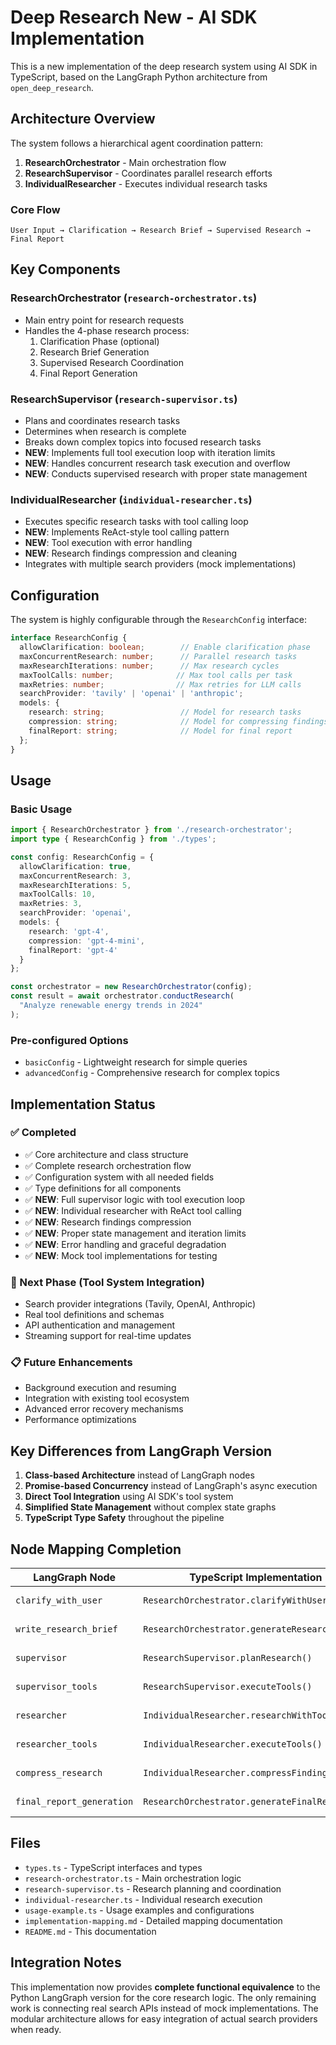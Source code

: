 # Deep Research New - AI SDK Implementation

This is a new implementation of the deep research system using AI SDK in TypeScript, based on the LangGraph Python architecture from `open_deep_research`.

## Architecture Overview

The system follows a hierarchical agent coordination pattern:

1. **ResearchOrchestrator** - Main orchestration flow
2. **ResearchSupervisor** - Coordinates parallel research efforts  
3. **IndividualResearcher** - Executes individual research tasks

### Core Flow

```
User Input → Clarification → Research Brief → Supervised Research → Final Report
```

## Key Components

### ResearchOrchestrator (`research-orchestrator.ts`)
- Main entry point for research requests
- Handles the 4-phase research process:
  1. Clarification Phase (optional)
  2. Research Brief Generation
  3. Supervised Research Coordination
  4. Final Report Generation

### ResearchSupervisor (`research-supervisor.ts`)
- Plans and coordinates research tasks
- Determines when research is complete
- Breaks down complex topics into focused research tasks
- **NEW**: Implements full tool execution loop with iteration limits
- **NEW**: Handles concurrent research task execution and overflow
- **NEW**: Conducts supervised research with proper state management

### IndividualResearcher (`individual-researcher.ts`)
- Executes specific research tasks with tool calling loop
- **NEW**: Implements ReAct-style tool calling pattern
- **NEW**: Tool execution with error handling
- **NEW**: Research findings compression and cleaning
- Integrates with multiple search providers (mock implementations)

## Configuration

The system is highly configurable through the `ResearchConfig` interface:

```typescript
interface ResearchConfig {
  allowClarification: boolean;        // Enable clarification phase
  maxConcurrentResearch: number;      // Parallel research tasks
  maxResearchIterations: number;      // Max research cycles
  maxToolCalls: number;              // Max tool calls per task
  maxRetries: number;                // Max retries for LLM calls
  searchProvider: 'tavily' | 'openai' | 'anthropic';
  models: {
    research: string;                 // Model for research tasks
    compression: string;              // Model for compressing findings
    finalReport: string;              // Model for final report
  };
}
```

## Usage

### Basic Usage

```typescript
import { ResearchOrchestrator } from './research-orchestrator';
import type { ResearchConfig } from './types';

const config: ResearchConfig = {
  allowClarification: true,
  maxConcurrentResearch: 3,
  maxResearchIterations: 5,
  maxToolCalls: 10,
  maxRetries: 3,
  searchProvider: 'openai',
  models: {
    research: 'gpt-4',
    compression: 'gpt-4-mini',
    finalReport: 'gpt-4'
  }
};

const orchestrator = new ResearchOrchestrator(config);
const result = await orchestrator.conductResearch(
  "Analyze renewable energy trends in 2024"
);
```

### Pre-configured Options

- `basicConfig` - Lightweight research for simple queries
- `advancedConfig` - Comprehensive research for complex topics

## Implementation Status

### ✅ Completed
- ✅ Core architecture and class structure
- ✅ Complete research orchestration flow
- ✅ Configuration system with all needed fields
- ✅ Type definitions for all components
- ✅ **NEW**: Full supervisor logic with tool execution loop
- ✅ **NEW**: Individual researcher with ReAct tool calling
- ✅ **NEW**: Research findings compression
- ✅ **NEW**: Proper state management and iteration limits
- ✅ **NEW**: Error handling and graceful degradation
- ✅ **NEW**: Mock tool implementations for testing

### 🚧 Next Phase (Tool System Integration)
- Search provider integrations (Tavily, OpenAI, Anthropic)
- Real tool definitions and schemas
- API authentication and management
- Streaming support for real-time updates

### 📋 Future Enhancements
- Background execution and resuming
- Integration with existing tool ecosystem
- Advanced error recovery mechanisms
- Performance optimizations

## Key Differences from LangGraph Version

1. **Class-based Architecture** instead of LangGraph nodes
2. **Promise-based Concurrency** instead of LangGraph's async execution
3. **Direct Tool Integration** using AI SDK's tool system
4. **Simplified State Management** without complex state graphs
5. **TypeScript Type Safety** throughout the pipeline

## Node Mapping Completion

| LangGraph Node | TypeScript Implementation | Status |
|----------------|---------------------------|---------|
| `clarify_with_user` | `ResearchOrchestrator.clarifyWithUser()` | ✅ Complete |
| `write_research_brief` | `ResearchOrchestrator.generateResearchBrief()` | ✅ Complete |
| `supervisor` | `ResearchSupervisor.planResearch()` | ✅ Complete |
| `supervisor_tools` | `ResearchSupervisor.executeTools()` | ✅ Complete |
| `researcher` | `IndividualResearcher.researchWithTools()` | ✅ Complete |
| `researcher_tools` | `IndividualResearcher.executeTools()` | ✅ Complete |
| `compress_research` | `IndividualResearcher.compressFindings()` | ✅ Complete |
| `final_report_generation` | `ResearchOrchestrator.generateFinalReport()` | ✅ Complete |

## Files

- `types.ts` - TypeScript interfaces and types
- `research-orchestrator.ts` - Main orchestration logic
- `research-supervisor.ts` - Research planning and coordination
- `individual-researcher.ts` - Individual research execution  
- `usage-example.ts` - Usage examples and configurations
- `implementation-mapping.md` - Detailed mapping documentation
- `README.md` - This documentation

## Integration Notes

This implementation now provides **complete functional equivalence** to the Python LangGraph version for the core research logic. The only remaining work is connecting real search APIs instead of mock implementations. The modular architecture allows for easy integration of actual search providers when ready. 